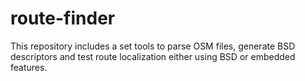 # route-finder
This repository includes a set tools to parse OSM files, generate BSD descriptors and test route localization either using BSD or embedded features.
